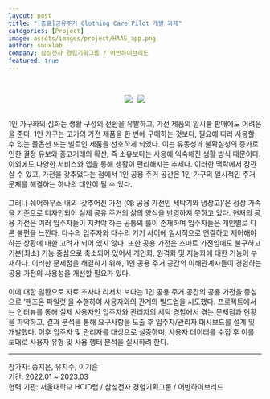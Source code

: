```yaml
---
layout: post
title: "[종료]공유주거 Clothing Care Pilot 개발 과제"
categories: [Project]
image: assets/images/project/HAAS_app.png
author: snuxlab
company: 삼성전자 경험기획그룹 / 어반하이브리드
featured: true
---
```


<p>
<br>
<figure style="display: flex; flex-wrap: wrap; justify-content: center; gap: 10px;">
    <img src="{{site.baseurl}}/assets/images/project/HAAS_workshop.png" style="max-width: 45%; height: auto;">
    <img src="{{site.baseurl}}/assets/images/project/HAAS_app.png" style="max-width: 45%; height: auto;">
</figure>
<br>
1인 가구화의 심화는 생활 구성의 전환을 유발하고, 가전 제품의 일시불 판매에도 어려움을 준다. 1인 가구는 고가의 가전 제품을 한 번에 구매하는 것보다, 필요에 따라 사용할 수 있는 풀옵션 또는 빌트인 제품을 선호하게 되었다. 이는 유동성과 불확실성의 증가로 인한 결정 유보와 중고거래의 확산, 즉 소유보다는 사용에 익숙해진 생활 방식 때문이다. 이외에도 다양한 서비스와 앱을 통해 생활이 편리해지는 추세다. 이러한 맥락에서 잠깐 살 수 있고, 가전을 갖추었다는 점에서 1인 공용 주거 공간은 1인 가구의 일시적인 주거 문제를 해결하는 하나의 대안이 될 수 있다.<br>
<br>
그러나 쉐어하우스 내의 ‘갖추어진 가전 (예: 공용 가전인 세탁기와 냉장고)’은 정상 가족을 기준으로 디자인되어 실제 공유 주거의 삶의 양식을 반영하지 못하고 있다. 현재의 공용 가전은 여러 입주자들이 지켜야 하는 공통의 룰이 존재하며 입주자들은 개인별로 다른 불편을 느낀다. 다수의 입주자와 다수의 기기 사이에 일시적으로 연결하고 제어해야 하는 상황에 대한 고려가 되어 있지 않다. 또한 공용 가전은 스마트 가전임에도 불구하고 기본(최소) 기능 중심으로 축소되어 있어서 개인화, 원격화 및 지능화에 대한 기능이 부재하다. 이러한 문제점을 해결하기 위해, 1인 공용 주거 공간의 이해관계자들이 경험하는 공용 가전의 사용성을 개선할 필요가 있다.<br>
<br>
이에 대한 일환으로 자료 조사나 리서치 보다는 1인 공용 주거 공간의 공용 가전을 중심으로 ‘핸즈온 파일럿’을 수행하여 사용자와의 관계의 빌드업을 시도했다. 프로젝트에서는 인터뷰를 통해 실제 사용자인 입주자와 관리자의 세탁 경험에서 겪는 문제점과 현황을 파악하고, 결과 분석을 통해 요구사항을 도출 후 입주자/관리자 대시보드를 설계 및 개발했다. 이후 입주자 및 관리자를 대상으로 실증하며, 사용자 데이터를 수집 후 이를 토대로 사용자 유형 및 사용 행태 분석을 실시하려 한다. 
</p>

<hr>
참가자: 송지은, 유지수, 이기훈 <br>
기간: 2022.01 ~ 2023.03 <br>
협력 기관: 서울대학교 HCID랩 / 삼성전자 경험기획그룹 / 어반하이브리드
